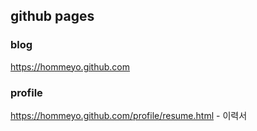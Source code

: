 ## github pages
### blog
https://hommeyo.github.com
### profile
https://hommeyo.github.com/profile/resume.html - 이력서
